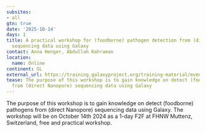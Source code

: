 ```yaml
---
subsites:
- all
gtn: true
date: '2025-10-14'
days: 1
title: A practical workshop for (foodborne) pathogen detection from (direct Nanopore)
  sequencing data using Galaxy
contact: Anna Henger, Abdullah Kahraman
location:
  name: Online
continent: GL
external_url: https://training.galaxyproject.org/training-material/events/2025-10-14-foodborne.html
tease: The purpose of this workshop is to gain knowledge on detect (foodborne) pathogens
  from (direct Nanopore) sequencing data using Galaxy
---
```

The purpose of this workshop is to gain knowledge on detect (foodborne) pathogens from (direct Nanopore) sequencing data using Galaxy. The workshop will be on October 14th 2024 as a 1-day F2F at FHNW Muttenz, Switzerland, free and practical workshop.